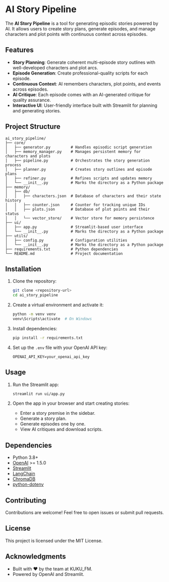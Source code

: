 # AI Story Pipeline

The **AI Story Pipeline** is a tool for generating episodic stories powered by AI. It allows users to create story plans, generate episodes, and manage characters and plot points with continuous context across episodes.

## Features

- **Story Planning**: Generate coherent multi-episode story outlines with well-developed characters and plot arcs.
- **Episode Generation**: Create professional-quality scripts for each episode.
- **Continuous Context**: AI remembers characters, plot points, and events across episodes.
- **AI Critique**: Each episode comes with an AI-generated critique for quality assurance.
- **Interactive UI**: User-friendly interface built with Streamlit for planning and generating stories.

## Project Structure

```
ai_story_pipeline/
├── core/
│   ├── generator.py         # Handles episodic script generation
│   ├── memory_manager.py    # Manages persistent memory for characters and plots
│   ├── pipeline.py          # Orchestrates the story generation process
│   ├── planner.py           # Creates story outlines and episode plans
│   ├── refiner.py           # Refines scripts and updates memory
│   └── __init__.py          # Marks the directory as a Python package
├── memory/
│   ├── db/
│   │   ├── characters.json  # Database of characters and their state history
│   │   ├── counter.json     # Counter for tracking unique IDs
│   │   ├── plots.json       # Database of plot points and their status
│   │   └── vector_store/    # Vector store for memory persistence
├── ui/
│   ├── app.py               # Streamlit-based user interface
│   └── __init__.py          # Marks the directory as a Python package
├── utils/
│   ├── config.py            # Configuration utilities
│   └── __init__.py          # Marks the directory as a Python package
├── requirements.txt         # Python dependencies
└── README.md                # Project documentation
```

## Installation

1. Clone the repository:

   ```bash
   git clone <repository-url>
   cd ai_story_pipeline
   ```

2. Create a virtual environment and activate it:

   ```bash
   python -m venv venv
   venv\Scripts\activate  # On Windows
   ```

3. Install dependencies:

   ```bash
   pip install -r requirements.txt
   ```

4. Set up the `.env` file with your OpenAI API key:
   ```
   OPENAI_API_KEY=your_openai_api_key
   ```

## Usage

1. Run the Streamlit app:

   ```bash
   streamlit run ui/app.py
   ```

2. Open the app in your browser and start creating stories:
   - Enter a story premise in the sidebar.
   - Generate a story plan.
   - Generate episodes one by one.
   - View AI critiques and download scripts.

## Dependencies

- Python 3.8+
- [OpenAI](https://pypi.org/project/openai/) >= 1.5.0
- [Streamlit](https://streamlit.io/)
- [LangChain](https://www.langchain.com/)
- [ChromaDB](https://www.trychroma.com/)
- [python-dotenv](https://pypi.org/project/python-dotenv/)

## Contributing

Contributions are welcome! Feel free to open issues or submit pull requests.

## License

This project is licensed under the MIT License.

## Acknowledgments

- Built with ❤️ by the team at KUKU_FM.
- Powered by OpenAI and Streamlit.
